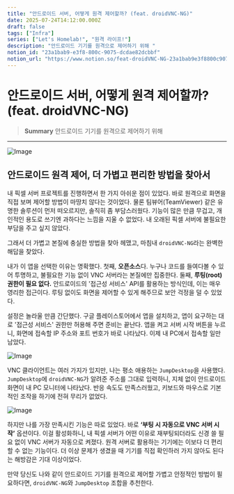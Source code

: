 ```yaml
---
title: "안드로이드 서버, 어떻게 원격 제어할까? (feat. droidVNC-NG)"
date: 2025-07-24T14:12:00.000Z
draft: false
tags: ["Infra"]
series: ["Let's Homelab!", "원격 라이프!"]
description: "안드로이드 기기를 원격으로 제어하기 위해 "
notion_id: "23a1bab9-e3f8-800c-9075-dcdae82dcbbf"
notion_url: "https://www.notion.so/feat-droidVNC-NG-23a1bab9e3f8800c9075dcdae82dcbbf"
---
```


# 안드로이드 서버, 어떻게 원격 제어할까? (feat. droidVNC-NG)

> **Summary**
> 안드로이드 기기를 원격으로 제어하기 위해 

---

![Image](https://prod-files-secure.s3.us-west-2.amazonaws.com/09ccd4d5-876c-4bba-bbdf-cc77a0a11257/1f4c895e-0ab4-43b6-85a1-647c392c9f09/image.png?X-Amz-Algorithm=AWS4-HMAC-SHA256&X-Amz-Content-Sha256=UNSIGNED-PAYLOAD&X-Amz-Credential=ASIAZI2LB4663XYSI5TH%2F20250724%2Fus-west-2%2Fs3%2Faws4_request&X-Amz-Date=20250724T083242Z&X-Amz-Expires=3600&X-Amz-Security-Token=IQoJb3JpZ2luX2VjEAAaCXVzLXdlc3QtMiJIMEYCIQCf12BfZ0HrWeHGO0nDwAtJr8%2B4kz0B%2B70bkI8pGTBVjwIhAPHdtEREHjXJQnbMjmAdaEffvbmf51mQYajVxw%2FsvGjmKv8DCCkQABoMNjM3NDIzMTgzODA1IgxzoO3s9ata953oKmsq3APoj7T3z3QhiZyDI33dx1iB6oKqCZBY2OrBr9YTKrVYs6X0CVWuCnBHnq0QmtjnvIacOR1T1eF90rrwWxm6%2FVJwSnOdDa3zQ5dh%2Fm1FWiDTsBknwpL7%2F5NzFc0HbFRu5GzHAbbfMIVU9sHnT9I79DmGi40rA%2BCDhvQCKERWA%2BBTfOc%2FrcVpMTvXw6yE5P6pXPOZ5vzK1EcUpThqOWisntgSUgBq2nJYML7i91rpF%2BC0QMormT%2B3aB%2BoSOHvOyURNvsixM8myHkpEshZ0k%2FcIjWS9zOea1VYpsu1n9v3ovYsRU164R7LgFy8pL1DM4twU0GpN8UzK1DLqLmegV7MPJCtDgK1W9cNx61IHtOylrf9D7fcXnwwvIYz9iPoOTCMPKBOe2wIsXGB%2BEiaqXSpW5XWug8sqPh6aBX0E6HpU3hBDvdhKyEmGTfhDfSQVXJ%2BZElla79j3PyUSnR2l5I2bHW1zqa8NTj7FWvq5v78rPR0O01KKOsNDglkaLyzU2UMPWXqbJ9yjMA5c9j27l38wgqBLMxMAuR1Z3KbdewkAXdgvJz5Hu3ZiGaLWBLOBOavS2MYsq11O9YKO8huORB%2FB%2BK%2BC9gTmUtvnl300lMxC9gEN43RLkNWo2sNhxP5tTD%2Fz4fEBjqkAYZ55ixW%2BxwRY3folT6iRBrsS5XHWUn%2FvbqYvguZyWdjfVW%2F3ICLvdMCjIXzFd04JGdMjv%2BOfx3xOk8ltQbe3ifYHBlIIiaoR1gOf0aPrdXVETKQWOzjoEPV%2BMYEv68Xz4YY4feDEYTdKiZCmg01NwE6ckG4X8F%2FrNmySu6vXfv1amLRjkyFqksEylMKAvxsdGw0EccNJavjbVxh6%2FlS90xrgOwj&X-Amz-Signature=b8960cad0633c6f03b51b2f9f5b27fa160946c3e3a8de87ee4686ab16e7d2f29&X-Amz-SignedHeaders=host&x-amz-checksum-mode=ENABLED&x-id=GetObject)

## 안드로이드 원격 제어, 더 가볍고 편리한 방법을 찾아서

내 픽셀 서버 프로젝트를 진행하면서 한 가지 아쉬운 점이 있었다. 바로 원격으로 화면을 직접 보며 제어할 방법이 마땅치 않다는 것이었다. 물론 팀뷰어(TeamViewer) 같은 유명한 솔루션이 먼저 떠오르지만, 솔직히 좀 부담스러웠다. 기능이 많은 만큼 무겁고, 개인적인 용도로 쓰기엔 과하다는 느낌을 지울 수 없었다. 내 오래된 픽셀 서버에 불필요한 부담을 주고 싶지 않았다.

그래서 더 가볍고 본질에 충실한 방법을 찾아 헤맸고, 마침내 `droidVNC-NG`라는 완벽한 해답을 찾았다.

내가 이 앱을 선택한 이유는 명확했다. 첫째, **오픈소스**다. 누구나 코드를 들여다볼 수 있어 투명하고, 불필요한 기능 없이 VNC 서버라는 본질에만 집중한다. 둘째, **루팅(root) 권한이 필요 없다.** 안드로이드의 '접근성 서비스' API를 활용하는 방식인데, 이는 매우 영리한 접근이다. 루팅 없이도 화면을 제어할 수 있게 해주므로 보안 걱정을 덜 수 있었다.

설정은 놀라울 만큼 간단했다. 구글 플레이스토어에서 앱을 설치하고, 앱이 요구하는 대로 '접근성 서비스' 권한만 허용해 주면 준비는 끝난다. 앱을 켜고 서버 시작 버튼을 누르니, 화면에 접속할 IP 주소와 포트 번호가 바로 나타났다. 이제 내 PC에서 접속할 일만 남았다.

![Image](https://prod-files-secure.s3.us-west-2.amazonaws.com/09ccd4d5-876c-4bba-bbdf-cc77a0a11257/38bcd22f-4baa-4f02-bacf-e3cc46e9a0bf/image.png?X-Amz-Algorithm=AWS4-HMAC-SHA256&X-Amz-Content-Sha256=UNSIGNED-PAYLOAD&X-Amz-Credential=ASIAZI2LB4663XYSI5TH%2F20250724%2Fus-west-2%2Fs3%2Faws4_request&X-Amz-Date=20250724T083242Z&X-Amz-Expires=3600&X-Amz-Security-Token=IQoJb3JpZ2luX2VjEAAaCXVzLXdlc3QtMiJIMEYCIQCf12BfZ0HrWeHGO0nDwAtJr8%2B4kz0B%2B70bkI8pGTBVjwIhAPHdtEREHjXJQnbMjmAdaEffvbmf51mQYajVxw%2FsvGjmKv8DCCkQABoMNjM3NDIzMTgzODA1IgxzoO3s9ata953oKmsq3APoj7T3z3QhiZyDI33dx1iB6oKqCZBY2OrBr9YTKrVYs6X0CVWuCnBHnq0QmtjnvIacOR1T1eF90rrwWxm6%2FVJwSnOdDa3zQ5dh%2Fm1FWiDTsBknwpL7%2F5NzFc0HbFRu5GzHAbbfMIVU9sHnT9I79DmGi40rA%2BCDhvQCKERWA%2BBTfOc%2FrcVpMTvXw6yE5P6pXPOZ5vzK1EcUpThqOWisntgSUgBq2nJYML7i91rpF%2BC0QMormT%2B3aB%2BoSOHvOyURNvsixM8myHkpEshZ0k%2FcIjWS9zOea1VYpsu1n9v3ovYsRU164R7LgFy8pL1DM4twU0GpN8UzK1DLqLmegV7MPJCtDgK1W9cNx61IHtOylrf9D7fcXnwwvIYz9iPoOTCMPKBOe2wIsXGB%2BEiaqXSpW5XWug8sqPh6aBX0E6HpU3hBDvdhKyEmGTfhDfSQVXJ%2BZElla79j3PyUSnR2l5I2bHW1zqa8NTj7FWvq5v78rPR0O01KKOsNDglkaLyzU2UMPWXqbJ9yjMA5c9j27l38wgqBLMxMAuR1Z3KbdewkAXdgvJz5Hu3ZiGaLWBLOBOavS2MYsq11O9YKO8huORB%2FB%2BK%2BC9gTmUtvnl300lMxC9gEN43RLkNWo2sNhxP5tTD%2Fz4fEBjqkAYZ55ixW%2BxwRY3folT6iRBrsS5XHWUn%2FvbqYvguZyWdjfVW%2F3ICLvdMCjIXzFd04JGdMjv%2BOfx3xOk8ltQbe3ifYHBlIIiaoR1gOf0aPrdXVETKQWOzjoEPV%2BMYEv68Xz4YY4feDEYTdKiZCmg01NwE6ckG4X8F%2FrNmySu6vXfv1amLRjkyFqksEylMKAvxsdGw0EccNJavjbVxh6%2FlS90xrgOwj&X-Amz-Signature=f88d2358b9b496263b8fb74a13038a982f582388159007c4d6a9369749df82a4&X-Amz-SignedHeaders=host&x-amz-checksum-mode=ENABLED&x-id=GetObject)

VNC 클라이언트는 여러 가지가 있지만, 나는 평소 애용하는 `JumpDesktop`을 사용했다. `JumpDesktop`에 `droidVNC-NG`가 알려준 주소를 그대로 입력하니, 지체 없이 안드로이드 화면이 내 PC 모니터에 나타났다. 반응 속도도 만족스러웠고, 키보드와 마우스로 기본적인 조작을 하기에 전혀 무리가 없었다.

![Image](https://prod-files-secure.s3.us-west-2.amazonaws.com/09ccd4d5-876c-4bba-bbdf-cc77a0a11257/6d42545e-0638-4995-aa84-570982227682/image.png?X-Amz-Algorithm=AWS4-HMAC-SHA256&X-Amz-Content-Sha256=UNSIGNED-PAYLOAD&X-Amz-Credential=ASIAZI2LB4663XYSI5TH%2F20250724%2Fus-west-2%2Fs3%2Faws4_request&X-Amz-Date=20250724T083242Z&X-Amz-Expires=3600&X-Amz-Security-Token=IQoJb3JpZ2luX2VjEAAaCXVzLXdlc3QtMiJIMEYCIQCf12BfZ0HrWeHGO0nDwAtJr8%2B4kz0B%2B70bkI8pGTBVjwIhAPHdtEREHjXJQnbMjmAdaEffvbmf51mQYajVxw%2FsvGjmKv8DCCkQABoMNjM3NDIzMTgzODA1IgxzoO3s9ata953oKmsq3APoj7T3z3QhiZyDI33dx1iB6oKqCZBY2OrBr9YTKrVYs6X0CVWuCnBHnq0QmtjnvIacOR1T1eF90rrwWxm6%2FVJwSnOdDa3zQ5dh%2Fm1FWiDTsBknwpL7%2F5NzFc0HbFRu5GzHAbbfMIVU9sHnT9I79DmGi40rA%2BCDhvQCKERWA%2BBTfOc%2FrcVpMTvXw6yE5P6pXPOZ5vzK1EcUpThqOWisntgSUgBq2nJYML7i91rpF%2BC0QMormT%2B3aB%2BoSOHvOyURNvsixM8myHkpEshZ0k%2FcIjWS9zOea1VYpsu1n9v3ovYsRU164R7LgFy8pL1DM4twU0GpN8UzK1DLqLmegV7MPJCtDgK1W9cNx61IHtOylrf9D7fcXnwwvIYz9iPoOTCMPKBOe2wIsXGB%2BEiaqXSpW5XWug8sqPh6aBX0E6HpU3hBDvdhKyEmGTfhDfSQVXJ%2BZElla79j3PyUSnR2l5I2bHW1zqa8NTj7FWvq5v78rPR0O01KKOsNDglkaLyzU2UMPWXqbJ9yjMA5c9j27l38wgqBLMxMAuR1Z3KbdewkAXdgvJz5Hu3ZiGaLWBLOBOavS2MYsq11O9YKO8huORB%2FB%2BK%2BC9gTmUtvnl300lMxC9gEN43RLkNWo2sNhxP5tTD%2Fz4fEBjqkAYZ55ixW%2BxwRY3folT6iRBrsS5XHWUn%2FvbqYvguZyWdjfVW%2F3ICLvdMCjIXzFd04JGdMjv%2BOfx3xOk8ltQbe3ifYHBlIIiaoR1gOf0aPrdXVETKQWOzjoEPV%2BMYEv68Xz4YY4feDEYTdKiZCmg01NwE6ckG4X8F%2FrNmySu6vXfv1amLRjkyFqksEylMKAvxsdGw0EccNJavjbVxh6%2FlS90xrgOwj&X-Amz-Signature=edd936508392a5bdca5c2d55c7ccea5a92cda12a1198e07303b094408f169851&X-Amz-SignedHeaders=host&x-amz-checksum-mode=ENABLED&x-id=GetObject)

하지만 나를 가장 만족시킨 기능은 따로 있었다. 바로 **‘부팅 시 자동으로 VNC 서버 시작’** 옵션이다. 이걸 활성화하니, 내 픽셀 서버가 어떤 이유로 재부팅되더라도 신경 쓸 필요 없이 VNC 서버가 자동으로 켜졌다. 원격 서버로 활용하는 기기에는 이보다 더 편리할 수 없는 기능이다. 더 이상 문제가 생겼을 때 기기를 직접 확인하러 가지 않아도 된다는 해방감은 기대 이상이었다.

만약 당신도 나와 같이 안드로이드 기기를 원격으로 제어할 가볍고 안정적인 방법이 필요하다면, `droidVNC-NG`와 `JumpDesktop` 조합을 추천한다.

